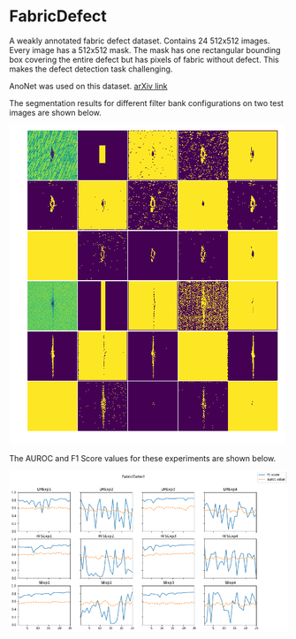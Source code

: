 # FabricDefect
A weakly annotated fabric defect dataset. Contains 24 512x512 images. Every image has a 512x512 mask. The mask has one rectangular bounding box covering the entire defect but has pixels of fabric without defect. This makes the defect detection task challenging.

AnoNet was used on this dataset. [arXiv link](https://arxiv.org/pdf/1911.10608.pdf)

The segmentation results for different filter bank configurations on two test images are shown below.

![Segmentation Results AnoNet](/Results/fabricfilter_m25.png)

The AUROC and F1 Score values for these experiments are shown below.

![AnoNet Filter Bank Results](/Results/FabricFilter.png)